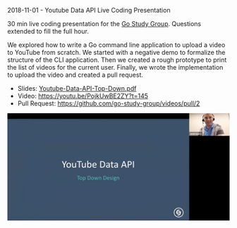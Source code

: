 2018-11-01 - Youtube Data API Live Coding Presentation

30 min live coding presentation for the [Go Study Group](https://gophersource.com/study-group/). Questions extended to fill the full hour.

We explored how to write a Go command line application to upload a video to YouTube from scratch. We started with a negative demo to formalize the structure of the CLI application. Then we created a rough prototype to print the list of videos for the current user. Finally, we wrote the implementation to upload the video and created a pull request.
 
* Slides: [Youtube-Data-API-Top-Down.pdf](Youtube-Data-API-Top-Down.pdf)
* Video: https://youtu.be/PojkUwBE2ZY?t=145
* Pull Request: https://github.com/go-study-group/videos/pull/2

[![YouTube Data API - Top Down](https://github.com/pdt256/talks/raw/master/2018-11-01-golang-youtube-data-api-top-down/photos/screenshot.png)](https://youtu.be/PojkUwBE2ZY?t=145)
